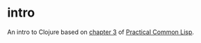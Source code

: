 # intro

An intro to Clojure based on [chapter 3](http://www.gigamonkeys.com/book/practical-a-simple-database.html) of [Practical Common Lisp](http://www.gigamonkeys.com/book/).
